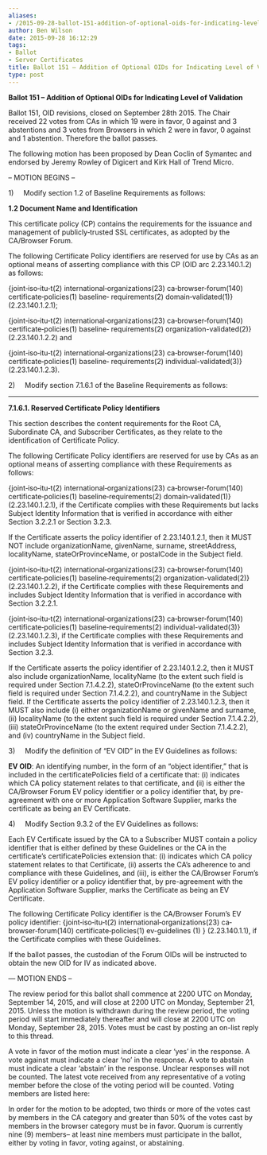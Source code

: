 ```yaml
---
aliases:
- /2015-09-28-ballot-151-addition-of-optional-oids-for-indicating-level-of-validation/
author: Ben Wilson
date: 2015-09-28 16:12:29
tags:
- Ballot
- Server Certificates
title: Ballot 151 – Addition of Optional OIDs for Indicating Level of Validation
type: post
---
```


**Ballot 151 – Addition of Optional OIDs for Indicating Level of Validation**

Ballot 151, OID revisions, closed on September 28th 2015. The Chair received 22 votes from CAs in which 19 were in favor, 0 against and 3 abstentions and 3 votes from Browsers in which 2 were in favor, 0 against and 1 abstention. Therefore the ballot passes.

The following motion has been proposed by Dean Coclin of Symantec and endorsed by Jeremy Rowley of Digicert and Kirk Hall of Trend Micro.

– MOTION BEGINS –

1)     Modify section 1.2 of Baseline Requirements as follows:

**1.2 Document Name and Identification**

This certificate policy (CP) contains the requirements for the issuance and management of publicly‐trusted SSL certificates, as adopted by the CA/Browser Forum.

The following Certificate Policy identifiers are reserved for use by CAs as an optional means of asserting compliance with this CP (OID arc 2.23.140.1.2) as follows:

{joint‐iso‐itu‐t(2) international‐organizations(23) ca‐browser‐forum(140) certificate‐policies(1) baseline‐ requirements(2) domain‐validated(1)} (2.23.140.1.2.1);

{joint‐iso‐itu‐t(2) international‐organizations(23) ca‐browser‐forum(140) certificate‐policies(1) baseline‐ requirements(2) organization-validated(2)} (2.23.140.1.2.2) and

{joint‐iso‐itu‐t(2) international‐organizations(23) ca‐browser‐forum(140) certificate‐policies(1) baseline‐ requirements(2) individual-validated(3)} (2.23.140.1.2.3).

2)     Modify section 7.1.6.1 of the Baseline Requirements as follows:

****

**7.1.6.1. Reserved Certificate Policy Identifiers**

This section describes the content requirements for the Root CA, Subordinate CA, and Subscriber Certificates, as they relate to the identification of Certificate Policy.

The following Certificate Policy identifiers are reserved for use by CAs as an optional means of asserting compliance with these Requirements as follows:

{joint‐iso‐itu‐t(2) international‐organizations(23) ca‐browser‐forum(140) certificate‐policies(1) baseline‐requirements(2) domain‐validated(1)} (2.23.140.1.2.1), if the Certificate complies with these Requirements but lacks Subject Identity Information that is verified in accordance with either Section 3.2.2.1 or Section 3.2.3.

If the Certificate asserts the policy identifier of 2.23.140.1.2.1, then it MUST NOT include organizationName, givenName, surname, streetAddress, localityName, stateOrProvinceName, or postalCode in the Subject field.

{joint‐iso‐itu‐t(2) international‐organizations(23) ca‐browser‐forum(140) certificate‐policies(1) baseline‐requirements(2) organization-validated(2)} (2.23.140.1.2.2), if the Certificate complies with these Requirements and includes Subject Identity Information that is verified in accordance with Section 3.2.2.1.

{joint‐iso‐itu‐t(2) international‐organizations(23) ca‐browser‐forum(140) certificate‐policies(1) baseline‐requirements(2) individual-validated(3)} (2.23.140.1.2.3), if the Certificate complies with these Requirements and includes Subject Identity Information that is verified in accordance with Section 3.2.3.

If the Certificate asserts the policy identifier of 2.23.140.1.2.2, then it MUST also include organizationName, localityName (to the extent such field is required under Section 7.1.4.2.2), stateOrProvinceName (to the extent such field is required under Section 7.1.4.2.2), and countryName in the Subject field. If the Certificate asserts the policy identifier of 2.23.140.1.2.3, then it MUST also include (i) either organizationName or givenName and surname, (ii) localityName (to the extent such field is required under Section 7.1.4.2.2), (iii) stateOrProvinceName (to the extent required under Section 7.1.4.2.2), and (iv) countryName in the Subject field.

3)     Modify the definition of “EV OID” in the EV Guidelines as follows:

**EV OID**: An identifying number, in the form of an “object identifier,” that is included in the certificatePolicies field of a certificate that: (i) indicates which CA policy statement relates to that certificate, and (ii) is either the CA/Browser Forum EV policy identifier or a policy identifier that, by pre-agreement with one or more Application Software Supplier, marks the certificate as being an EV Certificate.

4)     Modify Section 9.3.2 of the EV Guidelines as follows:

Each EV Certificate issued by the CA to a Subscriber MUST contain a policy identifier that is either defined by these Guidelines or the CA in the certificate’s certificatePolicies extension that: (i) indicates which CA policy statement relates to that Certificate, (ii) asserts the CA’s adherence to and compliance with these Guidelines, and (iii), is either the CA/Browser Forum’s EV policy identifier or a policy identifier that, by pre-agreement with the Application Software Supplier, marks the Certificate as being an EV Certificate.

The following Certificate Policy identifier is the CA/Browser Forum’s EV policy identifier:
{joint‐iso‐itu‐t(2) international‐organizations(23) ca‐browser‐forum(140) certificate‐policies(1) ev-guidelines (1) } (2.23.140.1.1), if the Certificate complies with these Guidelines.

If the ballot passes, the custodian of the Forum OIDs will be instructed to obtain the new OID for IV as indicated above.

— MOTION ENDS –

The review period for this ballot shall commence at 2200 UTC on Monday, September 14, 2015, and will close at 2200 UTC on Monday, September 21, 2015. Unless the motion is withdrawn during the review period, the voting period will start immediately thereafter and will close at 2200 UTC on Monday, September 28, 2015. Votes must be cast by posting an on-list reply to this thread.

A vote in favor of the motion must indicate a clear ‘yes’ in the response. A vote against must indicate a clear ‘no’ in the response. A vote to abstain must indicate a clear ‘abstain’ in the response. Unclear responses will not be counted. The latest vote received from any representative of a voting member before the close of the voting period will be counted. Voting members are listed here:

In order for the motion to be adopted, two thirds or more of the votes cast by members in the CA category and greater than 50% of the votes cast by members in the browser category must be in favor. Quorum is currently nine (9) members– at least nine members must participate in the ballot, either by voting in favor, voting against, or abstaining.